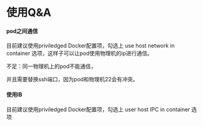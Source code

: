 # 使用Q&A

#### pod之间通信

目前建议使用priviledged Docker配置项，勾选上 use host network in container 选项，这样子可以让pod使用物理机的ip进行通信。

不足：同一物理机上的pod不能通信，

并且需要替换ssh端口，因为pod和物理机22会有冲突。

#### 使用IB

目前建议使用priviledged Docker配置项，勾选上 user host IPC in container 选项